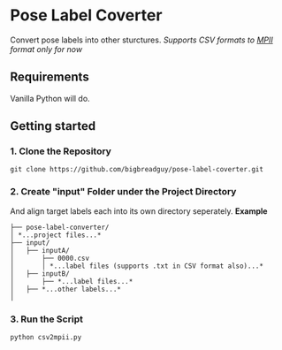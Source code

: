 # Pose Label Coverter
 Convert pose labels into other sturctures.
 *Supports CSV formats to [MPII](http://human-pose.mpi-inf.mpg.de/) format only for now*

## Requirements
 Vanilla Python will do.

## Getting started

### 1. Clone the Repository

 ```
 git clone https://github.com/bigbreadguy/pose-label-coverter.git
 ```

### 2. Create "input" Folder under the Project Directory
 And align target labels each into its own directory seperately.
 **Example**
 ```
 ├── pose-label-converter/
 │ *...project files...*
 ├── input/
 │   ├── inputA/
 │       ├── 0000.csv
 │       │ *...label files (supports .txt in CSV format also)...*
 │   ├── inputB/
 │       ├── *...label files...*
 │   ├── *...other labels...*
 │
 ```
 ### 3. Run the Script
 ```
 python csv2mpii.py
 ```